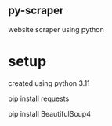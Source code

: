## py-scraper
website scraper using python

# setup
created using python 3.11

pip install requests 

pip install BeautifulSoup4

